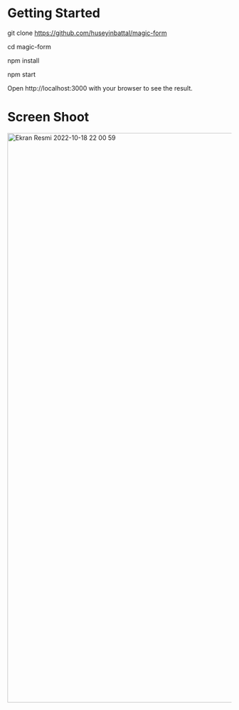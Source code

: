 # Getting Started

git clone https://github.com/huseyinbattal/magic-form

cd magic-form

npm install

npm start

Open http://localhost:3000 with your browser to see the result.

# Screen Shoot

<img width="1277" alt="Ekran Resmi 2022-10-18 22 00 59" src="https://user-images.githubusercontent.com/95706081/196520893-cf5e3a35-6098-464c-8b45-e3df23f8379f.png">



